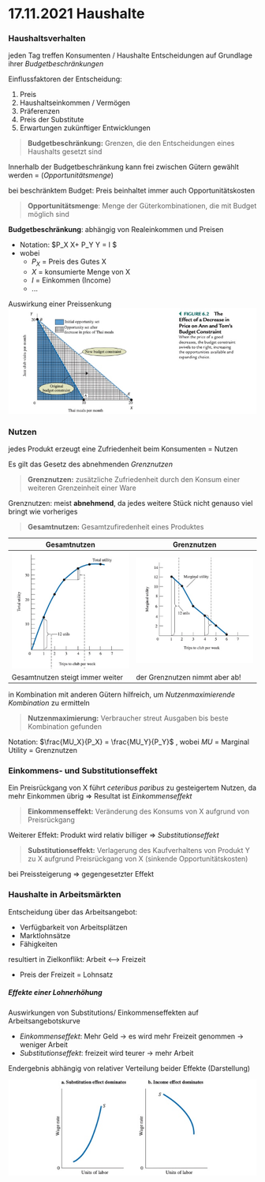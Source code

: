 # 17.11.2021 Haushalte



### Haushaltsverhalten

jeden Tag treffen Konsumenten / Haushalte Entscheidungen auf Grundlage ihrer *Budgetbeschränkungen*

Einflussfaktoren der Entscheidung:

1. Preis
2. Haushaltseinkommen / Vermögen
3. Präferenzen
4. Preis der Substitute
5. Erwartungen zukünftiger Entwicklungen

> **Budgetbeschränkung:** Grenzen, die den Entscheidungen eines Haushalts gesetzt sind

Innerhalb der Budgetbeschränkung kann frei zwischen Gütern gewählt werden = (*Opportunitätsmenge*)

bei beschränktem Budget: Preis beinhaltet immer auch Opportunitätskosten

> **Opportunitätsmenge**: Menge der Güterkombinationen, die mit Budget möglich sind

**Budgetbeschränkung**: abhängig von Realeinkommen und Preisen

- Notation: $P_X X+ P_Y Y = I $
- wobei
    - $P_X$ = Preis des Gutes X
    - *X* = konsumierte Menge von X
    - $I$ = Einkommen (Income)
    - ...

Auswirkung einer Preissenkung![21-11-17_11-31](../images/21-11-17_11-31.jpg)

 

### Nutzen

jedes Produkt erzeugt eine Zufriedenheit beim Konsumenten = Nutzen

Es gilt das Gesetz des abnehmenden *Grenznutzen*

> **Grenznutzen:** zusätzliche Zufriedenheit durch den Konsum einer weiteren Grenzeinheit einer Ware

Grenznutzen: meist **abnehmend**, da jedes weitere Stück nicht genauso viel bringt wie vorheriges

> **Gesamtnutzen:** Gesamtzufiredenheit eines Produktes

| Gesamtnutzen                                    | Grenznutzen                                     |
| ----------------------------------------------- | ----------------------------------------------- |
| ![21-11-17_11-38](../images/21-11-17_11-38.jpg) | ![21-11-17_11-37](../images/21-11-17_11-37.jpg) |
| Gesamtnutzen steigt immer weiter                | der Grenznutzen nimmt aber ab!                  |

in Kombination mit anderen Gütern hilfreich, um *Nutzenmaximierende Kombination* zu ermitteln

> **Nutzenmaximierung:** Verbraucher streut Ausgaben bis beste Kombination gefunden

Notation: $\frac{MU_X}{P_X} = \frac{MU_Y}{P_Y}$ , wobei *MU* = Marginal Utility = Grenznutzen



### Einkommens- und Substitutionseffekt

Ein Preisrückgang von X führt *ceteribus paribus* zu gesteigertem Nutzen, da mehr Einkommen übrig => Resultat ist *Einkommenseffekt*

> **Einkommenseffekt:** Veränderung des Konsums von X aufgrund von Preisrückgang

Weiterer Effekt: Produkt wird relativ billiger => *Substitutionseffekt*

> **Substitutionseffekt:** Verlagerung des Kaufverhaltens von Produkt Y zu X aufgrund Preisrückgang von X (sinkende Opportunitätskosten)

bei Preissteigerung => gegengesetzter Effekt



### Haushalte in Arbeitsmärkten

Entscheidung über das Arbeitsangebot:

- Verfügbarkeit von Arbeitsplätzen
- Marktlohnsätze
- Fähigkeiten

resultiert in Zielkonflikt: Arbeit <--> Freizeit
- Preis der Freizeit = Lohnsatz

##### Effekte einer Lohnerhöhung

Auswirkungen von Substitutions/ Einkommenseffekten auf Arbeitsangebotskurve

- *Einkommenseffekt*: Mehr Geld -> es wird mehr Freizeit genommen -> weniger Arbeit
- *Substitutionseffekt*: freizeit wird teurer -> mehr Arbeit

Endergebnis abhängig von relativer Verteilung beider Effekte (Darstellung)

![21-11-17_12-13](../images/21-11-17_12-13.jpg)

